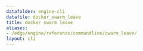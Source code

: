 ```yaml
---
datafolder: engine-cli
datafile: docker_swarm_leave
title: docker swarm leave
aliases:
- /edge/engine/reference/commandline/swarm_leave/
layout: cli
---
```


<!--
This page is automatically generated from Docker's source code. If you want to
suggest a change to the text that appears here, open a ticket or pull request
in the source repository on GitHub:

https://github.com/docker/cli
-->